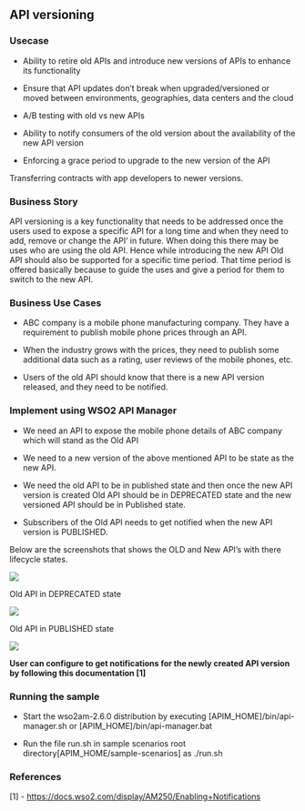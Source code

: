 ## API versioning

### Usecase

* Ability to retire old APIs and introduce new versions of APIs to enhance its functionality

* Ensure that API updates don’t break when upgraded/versioned or moved between environments, geographies, data centers and the cloud

* A/B testing with old vs new APIs

* Ability to notify consumers of the old version about the availability of the new API version

* Enforcing a grace period to upgrade to the new version of the API

Transferring contracts with app developers to newer versions.

### Business Story

API versioning is a key functionality that needs to be addressed once the users used to expose a specific API for a long time and when they need to add, remove or change the API’ in future. When doing this there may be uses who are using the old API. Hence while introducing the new API Old API should also be supported for a specific time period. That time period is offered basically because to guide the uses and give a period for them to switch to the new API. 

### Business Use Cases

* ABC company is a mobile phone manufacturing company. They have a requirement to publish mobile phone prices through an API.

* When the industry grows with the prices, they need to publish some additional data such as a rating, user reviews of the mobile phones, etc.

* Users of the old API should know that there is a new API version released, and they need to be notified.

### Implement using WSO2 API Manager

* We need an API to expose the mobile phone details of ABC company which will stand as the Old API

* We need to a new version of the above mentioned API to be state as the new API.

* We need the old API to be in published state and then once the new API version is created Old API should be in DEPRECATED state and the new versioned API should be in Published state.

* Subscribers of the Old API needs to get notified when the new API version is PUBLISHED.

Below are the screenshots that shows the OLD and New API’s with there lifecycle states.

![](images/image_0.png)

Old API in DEPRECATED state

![](images/image_1.png)

Old API in PUBLISHED state

![](images/image_2.png)

 

**User can configure to get notifications for the newly created API version by following this documentation [1]**

### Running the sample

* Start the wso2am-2.6.0 distribution by executing [APIM_HOME]/bin/api-manager.sh or [APIM_HOME]/bin/api-manager.bat

* Run the file run.sh in sample scenarios root directory[APIM_HOME/sample-scenarios] as ./run.sh

### References

[1] - https://docs.wso2.com/display/AM250/Enabling+Notifications

